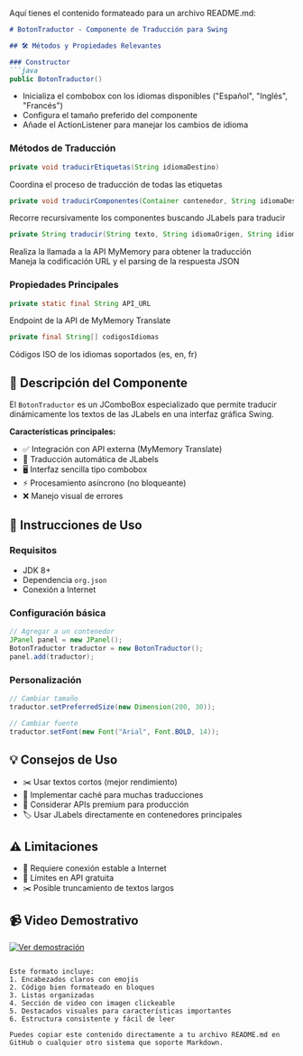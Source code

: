 Aquí tienes el contenido formateado para un archivo README.md:

```markdown
# BotonTraductor - Componente de Traducción para Swing

## 🛠️ Métodos y Propiedades Relevantes

### Constructor
```java
public BotonTraductor()
```
- Inicializa el combobox con los idiomas disponibles ("Español", "Inglés", "Francés")
- Configura el tamaño preferido del componente
- Añade el ActionListener para manejar los cambios de idioma

### Métodos de Traducción
```java
private void traducirEtiquetas(String idiomaDestino)
```
Coordina el proceso de traducción de todas las etiquetas

```java
private void traducirComponentes(Container contenedor, String idiomaDestino)
```
Recorre recursivamente los componentes buscando JLabels para traducir

```java
private String traducir(String texto, String idiomaOrigen, String idiomaDestino)
```
Realiza la llamada a la API MyMemory para obtener la traducción  
Maneja la codificación URL y el parsing de la respuesta JSON

### Propiedades Principales
```java
private static final String API_URL
```
Endpoint de la API de MyMemory Translate

```java
private final String[] codigosIdiomas
```
Códigos ISO de los idiomas soportados (es, en, fr)

## 📌 Descripción del Componente

El `BotonTraductor` es un JComboBox especializado que permite traducir dinámicamente los textos de las JLabels en una interfaz gráfica Swing. 

**Características principales:**
- ✅ Integración con API externa (MyMemory Translate)
- 🔄 Traducción automática de JLabels
- 🖥️ Interfaz sencilla tipo combobox
- ⚡ Procesamiento asíncrono (no bloqueante)
- ❌ Manejo visual de errores

## 🚀 Instrucciones de Uso

### Requisitos
- JDK 8+
- Dependencia `org.json`
- Conexión a Internet

### Configuración básica
```java
// Agregar a un contenedor
JPanel panel = new JPanel();
BotonTraductor traductor = new BotonTraductor();
panel.add(traductor);
```

### Personalización
```java
// Cambiar tamaño
traductor.setPreferredSize(new Dimension(200, 30));

// Cambiar fuente
traductor.setFont(new Font("Arial", Font.BOLD, 14));
```

## 💡 Consejos de Uso
- ✂️ Usar textos cortos (mejor rendimiento)
- 💾 Implementar caché para muchas traducciones
- 🔐 Considerar APIs premium para producción
- 🏷️ Usar JLabels directamente en contenedores principales

## ⚠️ Limitaciones
- 📶 Requiere conexión estable a Internet
- 🚧 Límites en API gratuita
- ✂️ Posible truncamiento de textos largos

## 📹 Video Demostrativo
[![Ver demostración](https://img.youtube.com/vi/A8xkXDZQa8o/0.jpg)](https://youtu.be/A8xkXDZQa8o)
```

Este formato incluye:
1. Encabezados claros con emojis
2. Código bien formateado en bloques
3. Listas organizadas
4. Sección de video con imagen clickeable
5. Destacados visuales para características importantes
6. Estructura consistente y fácil de leer

Puedes copiar este contenido directamente a tu archivo README.md en GitHub o cualquier otro sistema que soporte Markdown.
